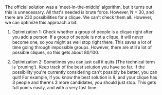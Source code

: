 The official solution was a 'meet-in-the-middle' algorithm, but it turns out this is unnecessary.
All that's needed is brute force. However, N = 30, and there are 230 possibilities for a clique. We can't check them all.
However, we can optimize this approach a bit.

1. Optimization 1:
Check whether a group of people is a clique right after you add a person.
If a group of people is not a clique, it will never become one, so you might as well stop right there.
This saves a lot of time going through impossible groups.
However, there are still a lot of possible cliques, so this gets about 80/100.


2. Optimization 2:
Sometimes you can just call it quits (The technical term is 'pruning').
Keep track of the best solution you have so far.
If the possibility you're currently considering can't possibly be better, you can quit!
For example, if you know the best solution is 8, and your clique has 3 people and there's 3 more candidates, you should just stop.
This gets full points easily, and with a very fast time.
